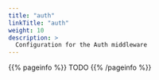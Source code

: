 ```yaml
---
title: "auth"
linkTitle: "auth"
weight: 10
description: >
  Configuration for the Auth middleware
---
```


{{% pageinfo %}}
TODO
{{% /pageinfo %}}

